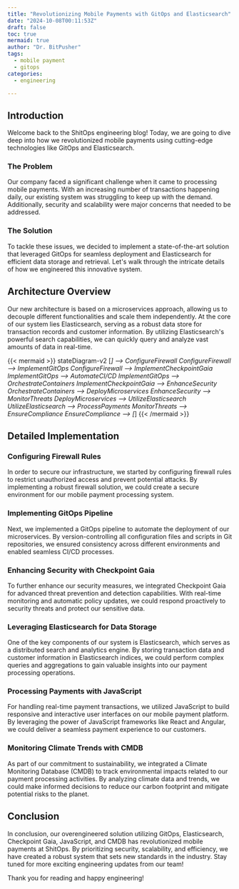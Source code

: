 ```yaml
---
title: "Revolutionizing Mobile Payments with GitOps and Elasticsearch"
date: "2024-10-08T00:11:53Z"
draft: false
toc: true
mermaid: true
author: "Dr. BitPusher"
tags:
  - mobile payment
  - gitops
categories:
  - engineering

---
```


## Introduction

Welcome back to the ShitOps engineering blog! Today, we are going to dive deep into how we revolutionized mobile payments using cutting-edge technologies like GitOps and Elasticsearch. 

### The Problem

Our company faced a significant challenge when it came to processing mobile payments. With an increasing number of transactions happening daily, our existing system was struggling to keep up with the demand. Additionally, security and scalability were major concerns that needed to be addressed.

### The Solution

To tackle these issues, we decided to implement a state-of-the-art solution that leveraged GitOps for seamless deployment and Elasticsearch for efficient data storage and retrieval. Let's walk through the intricate details of how we engineered this innovative system.

## Architecture Overview

Our new architecture is based on a microservices approach, allowing us to decouple different functionalities and scale them independently. At the core of our system lies Elasticsearch, serving as a robust data store for transaction records and customer information. By utilizing Elasticsearch's powerful search capabilities, we can quickly query and analyze vast amounts of data in real-time.

{{< mermaid >}}
stateDiagram-v2
    [*] --> ConfigureFirewall
    ConfigureFirewall --> ImplementGitOps
    ConfigureFirewall --> ImplementCheckpointGaia
    ImplementGitOps --> AutomateCI/CD
    ImplementGitOps --> OrchestrateContainers
    ImplementCheckpointGaia --> EnhanceSecurity
    OrchestrateContainers --> DeployMicroservices
    EnhanceSecurity --> MonitorThreats
    DeployMicroservices --> UtilizeElasticsearch
    UtilizeElasticsearch --> ProcessPayments
    MonitorThreats --> EnsureCompliance
    EnsureCompliance --> [*]
{{< /mermaid >}}

## Detailed Implementation

### Configuring Firewall Rules

In order to secure our infrastructure, we started by configuring firewall rules to restrict unauthorized access and prevent potential attacks. By implementing a robust firewall solution, we could create a secure environment for our mobile payment processing system.

### Implementing GitOps Pipeline

Next, we implemented a GitOps pipeline to automate the deployment of our microservices. By version-controlling all configuration files and scripts in Git repositories, we ensured consistency across different environments and enabled seamless CI/CD processes.

### Enhancing Security with Checkpoint Gaia

To further enhance our security measures, we integrated Checkpoint Gaia for advanced threat prevention and detection capabilities. With real-time monitoring and automatic policy updates, we could respond proactively to security threats and protect our sensitive data.

### Leveraging Elasticsearch for Data Storage

One of the key components of our system is Elasticsearch, which serves as a distributed search and analytics engine. By storing transaction data and customer information in Elasticsearch indices, we could perform complex queries and aggregations to gain valuable insights into our payment processing operations.

### Processing Payments with JavaScript

For handling real-time payment transactions, we utilized JavaScript to build responsive and interactive user interfaces on our mobile payment platform. By leveraging the power of JavaScript frameworks like React and Angular, we could deliver a seamless payment experience to our customers.

### Monitoring Climate Trends with CMDB

As part of our commitment to sustainability, we integrated a Climate Monitoring Database (CMDB) to track environmental impacts related to our payment processing activities. By analyzing climate data and trends, we could make informed decisions to reduce our carbon footprint and mitigate potential risks to the planet.

## Conclusion

In conclusion, our overengineered solution utilizing GitOps, Elasticsearch, Checkpoint Gaia, JavaScript, and CMDB has revolutionized mobile payments at ShitOps. By prioritizing security, scalability, and efficiency, we have created a robust system that sets new standards in the industry. Stay tuned for more exciting engineering updates from our team!

Thank you for reading and happy engineering!